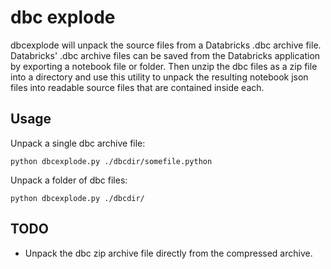 # dbc explode

dbcexplode will unpack the source files from a Databricks .dbc archive file. Databricks' .dbc archive files can be saved from the Databricks application by exporting a notebook file or folder. Then unzip the dbc files as a zip file into a directory and use this utility to unpack the resulting notebook json files into readable source files that are contained inside each.

## Usage
Unpack a single dbc archive file:

    python dbcexplode.py ./dbcdir/somefile.python

Unpack a folder of dbc files:

    python dbcexplode.py ./dbcdir/


## TODO
- Unpack the dbc zip archive file directly from the compressed archive. 